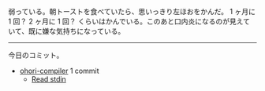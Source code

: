 弱っている。朝トーストを食べていたら、思いっきり左ほおをかんだ。 1 ヶ月に 1 回？ 2 ヶ月に 1 回？ くらいはかんでいる。このあと口内炎になるのが見えていて、既に嫌な気持ちになっている。

---

今日のコミット。

- [ohori-compiler](https://github.com/bouzuya/ohori-compiler) 1 commit
  - [Read stdin](https://github.com/bouzuya/ohori-compiler/commit/de2a4c85c51c76e84eb66ba4714a86377eef30b6)

